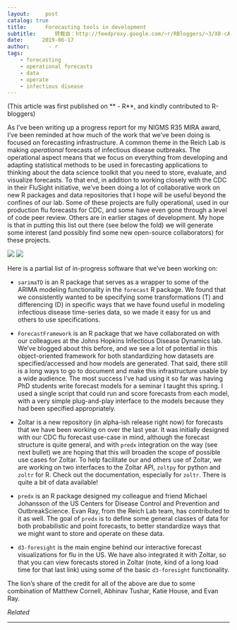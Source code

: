 ```yaml
---
layout:     post
catalog: true
title:      Forecasting tools in development
subtitle:      转载自：http://feedproxy.google.com/~r/RBloggers/~3/X8-cA9PM470/
date:      2019-06-17
author:      - r
tags:
    - forecasting
    - operational forecasts
    - data
    - operate
    - infectious disease
---
```




(This article was first published on ** - R**, and kindly contributed to R-bloggers)



As I’ve been writing up a progress report for my NIGMS R35 MIRA award, I’ve been reminded at how much of the work that we’ve been doing is focused on forecasting infrastructure. A common theme in the Reich Lab is making *operational* forecasts of infectious disease outbreaks. The operational aspect means that we focus on everything from developing and adapting statistical methods to be used in forecasting applications to thinking about the data science toolkit that you need to store, evaluate, and visualize forecasts. To that end, in addition to working closely with the CDC in their FluSight initiative, we’ve been doing a lot of collaborative work on new R packages and data repositories that I hope will be useful beyond the confines of our lab. Some of these projects are fully operational, used in our production flu forecasts for CDC, and some have even gone through a level of code peer review. Others are in earlier stages of development. My hope is that in putting this list out there (see below the fold) we will generate some interest (and possibly find some new open-source collaborators) for these projects.

![](https://i1.wp.com/reichlab.io/images/flusight/2_flusight.JPG?w=450&is-pending-load=1)
![](https://i1.wp.com/reichlab.io/images/flusight/2_flusight.JPG?w=450)




Here is a partial list of in-progress software that we’ve been working on:

- `sarimaTD` is an R package that serves as a wrapper to some of the ARIMA modeling functionality in the `forecast` R package. We found that we consistently wanted to be specifying some transformations (T) and differencing (D) in specific ways that we have found useful in modeling infectious disease time-series data, so we made it easy for us and others to use specifications.

- `ForecastFramework` is an R package that we have collaborated on with our colleagues at the Johns Hopkins Infectious Disease Dynamics lab. We’ve blogged about this before, and we see a lot of potential in this object-oriented framework for both standardizing how datasets are specified/accessed and how models are generated. That said, there still is a long ways to go to document and make this infrastructure usable by a wide audience. The most success I’ve had using it so far was having PhD students write forecast models for a seminar I taught this spring. I used a single script that could run and score forecasts from each model, with a very simple plug-and-play interface to the models because they had been specified appropriately.

- Zoltar is a new repository (in alpha-ish release right now) for forecasts that we have been working on over the last year. It was initially designed with our CDC flu forecast use-case in mind, although the forecast structure is quite general, and with `predx` integration on the way (see next bullet) we are hoping that this will broaden the scope of possible use cases for Zoltar. To help facilitate our and others use of Zoltar, we are working on two interfaces to the Zoltar API, `zoltpy` for python and `zoltr` for R. Check out the documentation, especially for `zoltr`. There is quite a bit of data available!

- `predx` is an R package designed my colleague and friend Michael Johansson of the US Centers for Disease Control and Prevention and OutbreakScience. Evan Ray, from the Reich Lab team, has contributed to it as well. The goal of `predx` is to define some general classes of data for both probabilistic and point forecasts, to better standardize ways that we might want to store and operate on these data.

- `d3-foresight` is the main engine behind our interactive forecast visualizations for flu in the US. We have also integrated it with Zoltar, so that you can view forecasts stored in Zoltar (note, kind of a long load time for that last link) using some of the basic `d3-foresight` functionality.


The lion’s share of the credit for all of the above are due to some combination of Matthew Cornell, Abhinav Tushar, Katie House, and Evan Ray.


*Related*







---
